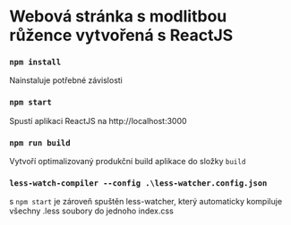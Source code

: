 # Webová stránka s modlitbou růžence vytvořená s ReactJS

### `npm install`
Nainstaluje potřebné závislosti

### `npm start`
Spustí aplikaci ReactJS na http://localhost:3000

### `npm run build`
Vytvoří optimalizovaný produkční build aplikace do složky `build`

### `less-watch-compiler --config .\less-watcher.config.json`
s `npm start` je zároveň spuštěn less-watcher, který automaticky kompiluje všechny .less soubory do jednoho index.css